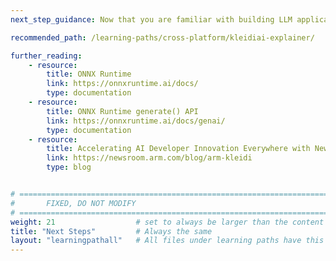 ```yaml
---
next_step_guidance: Now that you are familiar with building LLM applications with ONNX Runtime, you are ready to incorporate LLMs into your Android applications. You can learn how to further accelerate the performance of your LLMs using KleidiAI:

recommended_path: /learning-paths/cross-platform/kleidiai-explainer/

further_reading:
    - resource:
        title: ONNX Runtime
        link: https://onnxruntime.ai/docs/
        type: documentation
    - resource:
        title: ONNX Runtime generate() API
        link: https://onnxruntime.ai/docs/genai/
        type: documentation
    - resource:
        title: Accelerating AI Developer Innovation Everywhere with New Arm Kleidi
        link: https://newsroom.arm.com/blog/arm-kleidi
        type: blog


# ================================================================================
#       FIXED, DO NOT MODIFY
# ================================================================================
weight: 21                  # set to always be larger than the content in this path, and one more than 'review'
title: "Next Steps"         # Always the same
layout: "learningpathall"   # All files under learning paths have this same wrapper
---
```

